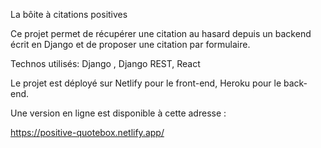 La bôite à citations positives

Ce projet permet de récupérer une citation au hasard depuis un backend écrit en Django et de proposer une citation par formulaire.

Technos utilisés: Django , Django REST, React

Le projet est déployé sur Netlify pour le front-end, Heroku pour le back-end.

Une version en ligne est disponible à cette adresse :

https://positive-quotebox.netlify.app/
